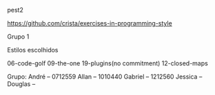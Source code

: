 pest2 

https://github.com/crista/exercises-in-programming-style

Grupo 1

Estilos escolhidos

06-code-golf
09-the-one
19-plugins(no commitment)
12-closed-maps

Grupo:
André – 0712559
Allan – 1010440
Gabriel – 1212560
Jessica –
Douglas –
